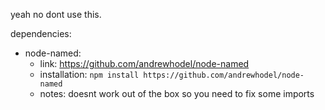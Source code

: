 yeah no dont use this.

dependencies:

- node-named: 
    - link: https://github.com/andrewhodel/node-named
    - installation: `npm install https://github.com/andrewhodel/node-named`
    - notes: doesnt work out of the box so you need to fix some imports
